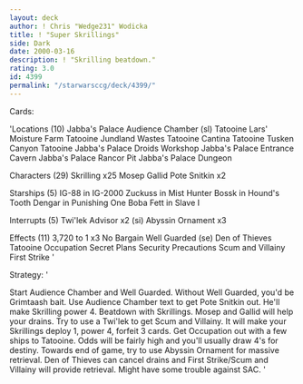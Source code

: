 ```yaml
---
layout: deck
author: ! Chris "Wedge231" Wodicka
title: ! "Super Skrillings"
side: Dark
date: 2000-03-16
description: ! "Skrilling beatdown."
rating: 3.0
id: 4399
permalink: "/starwarsccg/deck/4399/"
---
```

Cards: 

'Locations (10)
Jabba's Palace Audience Chamber (sl)
Tatooine Lars' Moisture Farm
Tatooine Jundland Wastes
Tatooine Cantina
Tatooine Tusken Canyon
Tatooine
Jabba's Palace Droids Workshop
Jabba's Palace Entrance Cavern
Jabba's Palace Rancor Pit
Jabba's Palace Dungeon

Characters (29)
Skrilling x25
Mosep
Gallid
Pote Snitkin x2

Starships (5)
IG-88 in IG-2000
Zuckuss in Mist Hunter
Bossk in Hound's Tooth
Dengar in Punishing One
Boba Fett in Slave I

Interrupts (5)
Twi'lek Advisor x2 (si)
Abyssin Ornament x3

Effects (11)
3,720 to 1 x3
No Bargain
Well Guarded (se)
Den of Thieves
Tatooine Occupation
Secret Plans
Security Precautions
Scum and Villainy
First Strike '

Strategy: '

Start Audience Chamber and Well Guarded. Without Well Guarded, you'd be Grimtaash bait. Use Audience Chamber text to get Pote Snitkin out. He'll make Skrilling power 4. Beatdown with Skrillings. Mosep and Gallid will help your drains. Try to use a Twi'lek to get Scum and Villainy. It will make your Skrillings deploy 1, power 4, forfeit 3 cards. Get Occupation out with a few ships to Tatooine. Odds will be fairly high and you'll usually draw 4's for destiny. Towards end of game, try to use Abyssin Ornament for massive retrieval. Den of Thieves can cancel drains and First Strike/Scum and Villainy will provide retrieval. Might have some trouble against SAC.  '
